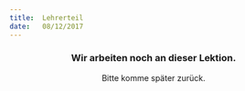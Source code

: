 ```yaml
---
title:  Lehrerteil
date:   08/12/2017
---
```


### <center>Wir arbeiten noch an dieser Lektion.</center>
<center>Bitte komme später zurück.</center>